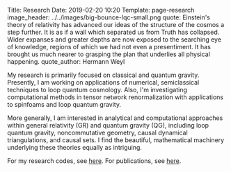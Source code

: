 Title: Research
Date: 2019-02-20 10:20
Template: page-research
image_header: ../../images/big-bounce-lqc-small.png
quote: Einstein's theory of relativity has advanced our ideas of the structure of the cosmos a step further. It is as if a wall which separated us from Truth has collapsed. Wider expanses and greater depths are now exposed to the searching eye of knowledge, regions of which we had not even a presentiment. It has brought us much nearer to grasping the plan that underlies all physical happening.
quote_author: Hermann Weyl 



My research is primarily focused on classical and quantum gravity. Presently, I am working on 
applications of numerical, semiclassical techniques to loop quantum cosmology. Also, I'm investigating
computational methods in tensor network renormalization with applications to spinfoams and loop quantum gravity.

More generally, I am interested in analytical and computational approaches within general relativity (GR) and 
quantum gravity (QG), including loop quantum gravity, noncommutative geometry, causal dynamical triangulations, and causal sets. 
I find the beautiful, mathematical machinery underlying these theories equally as intriguing.    
 

For my research codes, see [here](/pages/code). For publications, see [here](/pages/publications).

<br>
<br>
